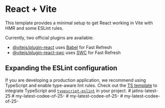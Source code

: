 # React + Vite

This template provides a minimal setup to get React working in Vite with HMR and some ESLint rules.

Currently, two official plugins are available:

- [@vitejs/plugin-react](https://github.com/vitejs/vite-plugin-react/blob/main/packages/plugin-react/README.md) uses [Babel](https://babeljs.io/) for Fast Refresh
- [@vitejs/plugin-react-swc](https://github.com/vitejs/vite-plugin-react-swc) uses [SWC](https://swc.rs/) for Fast Refresh

## Expanding the ESLint configuration

If you are developing a production application, we recommend using TypeScript and enable type-aware lint rules. Check out the [TS template](https://github.com/vitejs/vite/tree/main/packages/create-vite/template-react-ts) to integrate TypeScript and [`typescript-eslint`](https://typescript-eslint.io) in your project.
#   j a t i n s - l a t e s t - 2 5  
 #   m y - l a t e s t - c o d e e - o f - 2 5 -  
 #   m y - l a t e s t - c o d e e - o f - 2 5 -  
 #   m y - l a t e s t - c o d e e - o f - 2 5 -  
 
